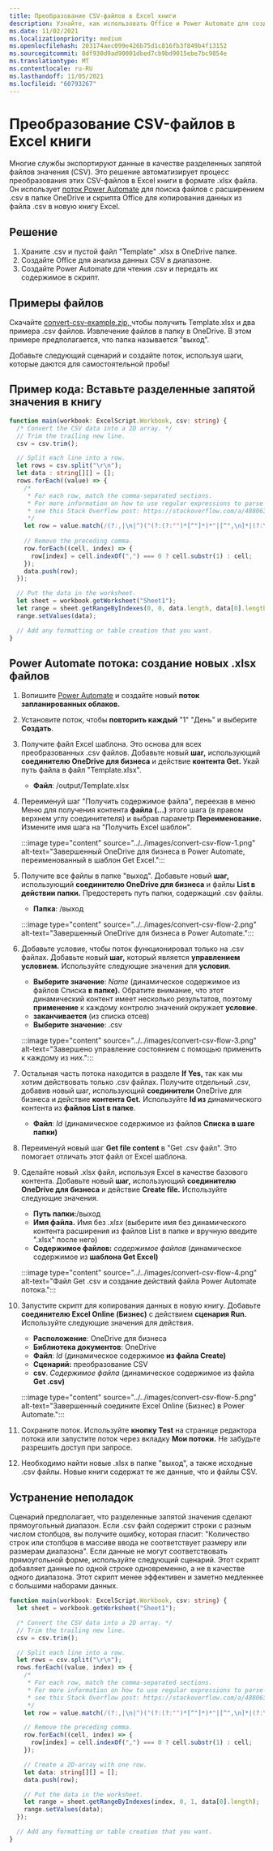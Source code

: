 ```yaml
---
title: Преобразование CSV-файлов в Excel книги
description: Узнайте, как использовать Office и Power Automate для создания .xlsx из .csv файлов.
ms.date: 11/02/2021
ms.localizationpriority: medium
ms.openlocfilehash: 203174aec099e426b75d1c816fb3f849b4f13152
ms.sourcegitcommit: 8df930d9ad90001dbed7cb9bd9015ebe7bc9854e
ms.translationtype: MT
ms.contentlocale: ru-RU
ms.lasthandoff: 11/05/2021
ms.locfileid: "60793267"
---
```

# <a name="convert-csv-files-to-excel-workbooks"></a>Преобразование CSV-файлов в Excel книги

Многие службы экспортируют данные в качестве разделенных запятой файлов значения (CSV). Это решение автоматизирует процесс преобразования этих CSV-файлов в Excel книги в формате .xlsx файла. Он использует [поток Power Automate](https://flow.microsoft.com) для поиска файлов с расширением .csv в папке OneDrive и скрипта Office для копирования данных из файла .csv в новую книгу Excel.

## <a name="solution"></a>Решение

1. Храните .csv и пустой файл "Template" .xlsx в OneDrive папке.
1. Создайте Office для анализа данных CSV в диапазоне.
1. Создайте Power Automate для чтения .csv и передать их содержимое в скрипт.

## <a name="sample-files"></a>Примеры файлов

Скачайте <a href="https://github.com/OfficeDev/office-scripts-docs/blob/master/docs/resources/samples/convert-csv-example.zip?raw=true">convert-csv-example.zip, </a> чтобы получить Template.xlsx и два примера .csv файлов. Извлечение файлов в папку в OneDrive. В этом примере предполагается, что папка называется "выход".

Добавьте следующий сценарий и создайте поток, используя шаги, которые даются для самостоятельной пробы!

## <a name="sample-code-insert-comma-separated-values-into-a-workbook"></a>Пример кода: Вставьте разделенные запятой значения в книгу

```TypeScript
function main(workbook: ExcelScript.Workbook, csv: string) {
  /* Convert the CSV data into a 2D array. */
  // Trim the trailing new line.
  csv = csv.trim();

  // Split each line into a row.
  let rows = csv.split("\r\n");
  let data : string[][] = [];
  rows.forEach((value) => {
    /*
     * For each row, match the comma-separated sections.
     * For more information on how to use regular expressions to parse CSV files,
     * see this Stack Overflow post: https://stackoverflow.com/a/48806378/9227753
     */
    let row = value.match(/(?:,|\n|^)("(?:(?:"")*[^"]*)*"|[^",\n]*|(?:\n|$))/g);
    
    // Remove the preceding comma.
    row.forEach((cell, index) => {
      row[index] = cell.indexOf(",") === 0 ? cell.substr(1) : cell;
    });
    data.push(row);
  });

  // Put the data in the worksheet.
  let sheet = workbook.getWorksheet("Sheet1");
  let range = sheet.getRangeByIndexes(0, 0, data.length, data[0].length);
  range.setValues(data);

  // Add any formatting or table creation that you want.
}
```

## <a name="power-automate-flow-create-new-xlsx-files"></a>Power Automate потока: создание новых .xlsx файлов

1. Вопишите [Power Automate](https://flow.microsoft.com) и создайте новый **поток запланированных облаков.**
1. Установите поток, чтобы **повторить каждый** "1" "День" и выберите **Создать**.
1. Получите файл Excel шаблона. Это основа для всех преобразованных .csv файлов. Добавьте новый **шаг,** использующий **соединителю OneDrive для бизнеса** и действие **контента Get.** Укай путь файла в файл "Template.xlsx".
    * **Файл**: /output/Template.xlsx
1. Переименуй шаг "Получить содержимое файла", переехав в меню Меню для получения контента **файла (...)** этого шага (в правом верхнем углу соединитетеля) и выбрав параметр  **Переименование.** Измените имя шага на "Получить Excel шаблон".

     :::image type="content" source="../../images/convert-csv-flow-1.png" alt-text="Завершенный OneDrive для бизнеса в Power Automate, переименованный в шаблон Get Excel.":::
1. Получите все файлы в папке "выход". Добавьте новый **шаг,** использующий **соединителю OneDrive для бизнеса** и файлы **List в действии папки.** Предостереть путь папки, содержащий .csv файлы.
    * **Папка**: /выход

    :::image type="content" source="../../images/convert-csv-flow-2.png" alt-text="Завершенный OneDrive для бизнеса в Power Automate.":::
1. Добавьте условие, чтобы поток функционировал только на .csv файлах. Добавьте новый **шаг,** который является **управлением условием.** Используйте следующие значения для **условия**.
    * **Выберите значение**: *Name* (динамическое содержимое из файлов Списка **в папке).** Обратите внимание, что этот динамический контент имеет несколько результатов, поэтому **применение**  к каждому контролю значений окружает **условие**.
    * **заканчивается** (из списка отсев)
    * **Выберите значение**: .csv

    :::image type="content" source="../../images/convert-csv-flow-3.png" alt-text="Завершено управление состоянием с помощью применить к каждому из них.":::
1. Остальная часть потока находится в разделе **If Yes,** так как мы хотим действовать только .csv файлах. Получите отдельный .csv, добавив новый  шаг, использующий **соединители** OneDrive для бизнеса и действие **контента Get.** Используйте **Id из** динамического контента из **файлов List в папке**.
    * **Файл**: *Id* (динамическое содержимое из файлов **Списка в шаге папки)**
1. Переименуй новый шаг **Get file content** в "Get .csv файл". Это помогает отличать этот файл от Excel шаблона.
1. Сделайте новый .xlsx файл, используя Excel в качестве базового контента. Добавьте новый **шаг,** использующий **соединителю OneDrive для бизнеса** и действие **Create file.** Используйте следующие значения.
    * **Путь папки:**/выход
    * **Имя файла.** Имя без *.xlsx* (выберите имя без динамического контента расширения из файлов List в папке и вручную введите ".xlsx" после него)  
    * **Содержимое файлов:** *содержимое файлов* (динамическое содержимое из **шаблона Get Excel)**

     :::image type="content" source="../../images/convert-csv-flow-4.png" alt-text="Файл Get .csv и создание действий файла Power Automate потока.":::
1. Запустите скрипт для копирования данных в новую книгу. Добавьте **соединителю Excel Online (Бизнес)** с действием **сценария Run.** Используйте следующие значения для действия.
    * **Расположение**: OneDrive для бизнеса
    * **Библиотека документов**: OneDrive
    * **Файл**: *Id* (динамическое содержимое **из файла Create)**
    * **Сценарий:** преобразование CSV
    * **csv**. *Содержимое файла* (динамическое содержимое из файла **Get .csv)**

    :::image type="content" source="../../images/convert-csv-flow-5.png" alt-text="Завершенный соедините Excel Online (Бизнес) в Power Automate.":::
1. Сохраните поток. Используйте **кнопку Test** на странице редактора потока или запустите поток через вкладку **Мои потоки.** Не забудьте разрешить доступ при запросе.
1. Необходимо найти новые .xlsx в папке "выход", а также исходные .csv файлы. Новые книги содержат те же данные, что и файлы CSV.

## <a name="troubleshooting"></a>Устранение неполадок

Сценарий предполагает, что разделенные запятой значения сделают прямоугольный диапазон. Если .csv файл содержит строки с разным числом столбцов, вы получите ошибку, которая гласит: "Количество строк или столбцов в массиве ввода не соответствует размеру или размерам диапазона". Если данные не могут соответствовать прямоугольной форме, используйте следующий сценарий. Этот скрипт добавляет данные по одной строке одновременно, а не в качестве одного диапазона. Этот скрипт менее эффективен и заметно медленнее с большими наборами данных.

```TypeScript
function main(workbook: ExcelScript.Workbook, csv: string) {
  let sheet = workbook.getWorksheet("Sheet1");

  /* Convert the CSV data into a 2D array. */
  // Trim the trailing new line.
  csv = csv.trim();

  // Split each line into a row.
  let rows = csv.split("\r\n");
  rows.forEach((value, index) => {
    /*
     * For each row, match the comma-separated sections.
     * For more information on how to use regular expressions to parse CSV files,
     * see this Stack Overflow post: https://stackoverflow.com/a/48806378/9227753
     */
    let row = value.match(/(?:,|\n|^)("(?:(?:"")*[^"]*)*"|[^",\n]*|(?:\n|$))/g);

    // Remove the preceding comma.
    row.forEach((cell, index) => {
      row[index] = cell.indexOf(",") === 0 ? cell.substr(1) : cell;
    });

    // Create a 2D-array with one row.
    let data: string[][] = [];
    data.push(row);

    // Put the data in the worksheet.
    let range = sheet.getRangeByIndexes(index, 0, 1, data[0].length);
    range.setValues(data);
  });

  // Add any formatting or table creation that you want.
}
```

